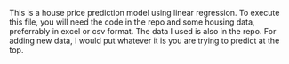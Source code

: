 This is a house price prediction model using linear regression. To execute this file, you will need the code in the repo and some housing data, preferrably in excel or csv format.
The data I used is also in the repo.
For adding new data, I would put whatever it is you are trying to predict at the top.
